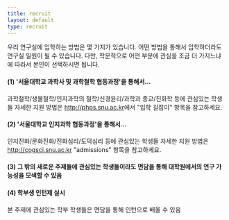 ```yaml
---
title: recruit
layout: default
type: recruit
---
```


우리 연구실에 입학하는 방법은 몇 가지가 있습니다. 어떤 방법을 통해서 입학하더라도 연구실 일원이 될 수 있습니다. 다만, 학문적으로 어떤 부분에 관심을 조금 더 가지느냐에 따라서 본인이 선택하시면 됩니다.

#### (1) '서울대학교 과학사 및 과학철학 협동과정'을 통해서...
과학철학/생물철학/인지과학의 철학/신경윤리/과학과 종교/진화학 등에 관심있는 학생들
자세한 지원 방법은 <http://phps.snu.ac.kr>에서 "입학 길잡이" 항목을 참고하세요.

#### (2) '서울대학교 인지과학 협동과정'을 통해서...
인지진화/문화진화/진화심리/도덕심리 등에 관심있는 학생들
자세한 지원 방법은 <http://cogsci.snu.ac.kr> "admissions" 항목을 참고하세요.

#### (3) 그 밖의 새로운 주제들에 관심있는 학생들이라도 면담을 통해 대학원에서의 연구 가능성을 모색할 수 있음

#### (4) 학부생 인턴제 실시
본 주제에 관심있는 학부 학생들은 면담을 통해 인턴으로 배울 수 있음
